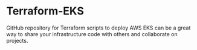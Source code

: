 # Terraform-EKS
GitHub repository for Terraform scripts to deploy AWS EKS can be a great way to share your infrastructure code with others and collaborate on projects. 

